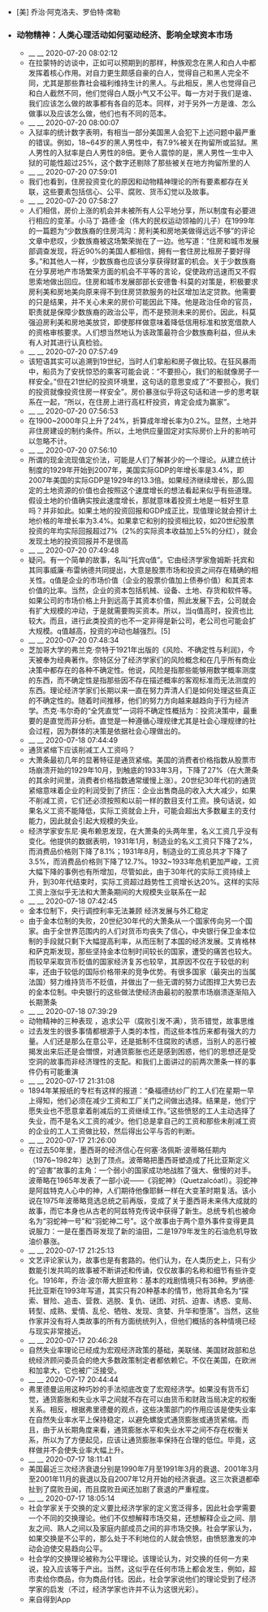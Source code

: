 - [美] 乔治·阿克洛夫、罗伯特·席勒
- ### 动物精神：人类心理活动如何驱动经济、影响全球资本市场
    - __ __ 2020-07-20 08:02:12
    - 在拉蒙特的访谈中，正如可以预期到的那样，种族观念在黑人和白人中都发挥着核心作用。对自力更生颇感自豪的白人，觉得自己和黑人完全不同，尤其是那些靠社会福利维持生计的黑人。与此相反，黑人也觉得自己和白人截然不同，他们觉得白人既小气又不公平。每一方对于我们是谁、我们应该怎么做的故事都有各自的范本。同样，对于另外一方是谁、怎么做事以及应该怎么做，他们也有不同的范本。
    - __ __ 2020-07-20 08:00:07
    - 入狱率的统计数字表明，有相当一部分美国黑人会犯下上述问题中最严重的错误。例如，18~64岁的黑人男性中，有7.9%被关在拘留所或监狱。黑人男性的入狱率是白人男性的8倍。更令人震惊的是，黑人男性一生中入狱的可能性超过25%，这个数字还剔除了那些被关在地方拘留所里的人
    - __ __ 2020-07-20 07:59:01
    - 我们也看到，住房投资变化的原因和动物精神理论的所有要素都存在关联，这些要素包括信心、公平、腐败、货币幻觉以及故事。
    - __ __ 2020-07-20 07:58:27
    - 人们相信，房价上涨的机会并未被所有人公平地分享，所以制度有必要进行相应的变革。小马丁·路德·金（伟大的民权运动领袖的儿子）在1999年的一篇题为“少数族裔的住房鸿沟：房利美和房地美做得远远不够”的评论文章中悲叹，少数族裔被这场繁荣抛在了一边。他写道：“住房和城市发展部调查发现，将近90%的美国人都相信，拥有一套住房比租房子要好得多。”和其他人一样，少数族裔也应该分享获得财富的机会。关于少数族裔在分享房地产市场繁荣方面的机会不平等的言论，促使政府迅速而又不假思索地做出回应。住房和城市发展部部长安德鲁·科莫的对策是，积极要求房利美和房地美向原来得不到住房贷款服务的社区增加法定贷款。他需要的只是结果，并不关心未来的房价可能因此下降。他是政治任命的官员，职责就是保障少数族裔的政治公平，而不是预测未来的房价。因此，科莫强迫房利美和房地美放贷，即使那样做意味着降低信用标准和放宽借款人的资格审核要求。人们想当然地认为该政策最符合少数族裔利益，但从未有人对其进行认真检验。
    - __ __ 2020-07-20 07:57:49
    - 该短语其实可以追溯到19世纪，当时人们拿船和房子做比较。在狂风暴雨中，船员为了安抚惊恐的乘客可能会说：“不要担心，我们的船就像房子一样安全。”但在21世纪的投资环境里，这句话的意思变成了“不要担心，我们的投资就像投资住房一样安全”。房价暴涨似乎将这句话和进一步的思考联系在一起，“所以，在住房上进行高杠杆投资，肯定会成为赢家”。
    - __ __ 2020-07-20 07:56:53
    - 在1900~2000年只上升了24%，折算成年增长率为0.2%。显然，土地并非住房建设的制约条件。所以，土地供应量固定对实际房价上升的影响可以忽略不计。
    - __ __ 2020-07-20 07:56:10
    - 所谓的现金流现值定价法，可能是人们了解甚少的一个理论。从建立统计制度的1929年开始到2007年，美国实际GDP的年增长率是3.4%，即2007年美国的实际GDP是1929年的13.3倍。如果经济继续增长，那么固定的土地资源的价值也会按照这个速度增长的想法看起来似乎有些道理。假设土地的价值确实按此速度增长，那就意味着投资土地是一桩好生意吗？并非如此。如果土地的投资回报和GDP成正比，现值理论就会预计土地价格的年增长率为3.4%。如果拿它和别的投资相比较，如20世纪股票投资的年均实际回报超过7%（2%的实际资本收益加上5%的分红），就会发现土地的投资回报并不是很高
    - __ __ 2020-07-20 07:49:48
    - 疑问。有一个简单的故事，名叫“托宾q值”。它由经济学家詹姆斯·托宾和其同事威廉·布雷纳德共同提出，大意是股票市场和投资之间存在精确的相关性。q值是企业的市场价值（企业的股票价值加上债券价值）和其资本价值的比率。当然，企业的资本包括机械、设备、土地、存货和软件等。如果公司的市场价格上升到远高于其资本价值，照此发展下去，公司就会有扩大规模的冲动，于是就需要购买资本。所以，当q值高时，投资也比较大。而且，进行此类投资的也不一定非得是新公司，老公司也可能会扩大规模。q值越高，投资的冲动也越强烈。[5]
    - __ __ 2020-07-20 07:48:34
    - 芝加哥大学的弗兰克·奈特于1921年出版的《风险、不确定性与利润》，今天被奉为经典著作。奈特区分了经济学家们的风险概念和在几乎所有商业决策中都存在的各种不确定性。他说，风险是指那些能够用数学概率测度的东西，而不确定性是指那些因不存在描述概率的客观标准而无法测度的东西。理论经济学家们长期以来一直在努力弄清人们是如何处理这些真正的不确定性的。随着时间推移，他们的努力方向越来越趋向于行为经济学。杰克·韦尔奇的“全凭直觉”一词将不确定性概括为：投资决策中，最重要的是直觉而非分析。直觉是一种遵循心理规律尤其是社会心理规律的社会过程，因为群体的决策是依据社会心理做出的。
    - __ __ 2020-07-18 07:44:49
    - 通货紧缩下应该削减工人工资吗？
    - 大萧条最初几年的显著特征是通货紧缩。美国的消费者价格指数从股票市场崩溃开始的1929年10月，到触底的1933年3月，下降了27%（在大萧条的其余时间里，消费者价格指数通常缓慢上涨）。20世纪30年代初的通货紧缩意味着企业的利润受到了挤压：企业出售商品的收入大大减少，如果不削减工资，它们还必须按照和以前一样的数目支付工资。换句话说，如果名义工资不能降低，实际工资就会上升，可能会超出大多数雇主的支付能力，因此就会引起大规模的失业。
    - 经济学家安东尼·奥布赖恩发现，在大萧条的头两年里，名义工资几乎没有变化。他提供的数据表明，1931年1月，制造业的名义工资只下降了2%，而消费品价格则下降了8.1%；1931年8月，制造业的工资总共才下降了3.5%，而消费品价格则下降了12.7%。1932~1933年危机更加严峻，工资大幅下降的事例也有所增加，尽管如此，由于30年代的实际工资持续上升，到30年代结束时，实际工资超过趋势性工资增长达20%。这样的实际工资上涨似乎无法和大萧条期间的大规模失业联系在一起
    - __ __ 2020-07-18 07:42:45
    - 金本位制下，央行调控利率无法兼顾 经济发展与外汇稳定
    - 由于金本位制的失败，20世纪30年代的大萧条从一个国家传向另一个国家。由于全世界范围内的人们对货币均丧失了信心，中央银行保卫金本位制的手段就只剩下大幅提高利率，从而压制了本国的经济发展。艾肯格林和萨克斯发现，那些坚持金本位制时间较长的国家，遭受的痛苦也较大。而较早采取货币贬值的国家经济复苏也较早，其原因不仅在于较低的利率，还由于较低的国际价格带来的竞争优势。有很多国家（最突出的当属法国）努力维持货币不贬值，并做出了一些无谓的努力试图捍卫大势已去的金本位制。中央银行的这些做法使经济由最初的股票市场崩溃逐渐陷入长期萧条
    - __ __ 2020-07-18 07:39:29
    - 动物精神的三种表现 ，追求公平（腐败引发不满），货币错觉，故事思维
    - 过去发生的很多事情都根源于人类的本性，而这些本性历来都有强大的力量。人们还是那么在意公平，还是抵制不住腐败的诱惑，当别人的恶行被揭发出来后还是会憎恨，对通货膨胀也还是感到困惑，他们的思想还是受空洞的故事而非经济理性的支配。和我们上面讲过的前两次萧条一样的事件仍有可能重演
    - __ __ 2020-07-17 21:31:08
    - 1894年某报纸的专栏有这样的报道：“桑福德纺纱厂的工人们在星期一早上得知，他们必须在减少工资和工厂关门之间做出选择。结果是，他们宁愿失业也不愿意拿着削减后的工资继续工作。”这些愤怒的工人主动选择了失业，而不是名义工资的减少。他们总是拿自己的工资和那些未削减工资的企业的工人工资做比较，然后得出公平与否的判断。
    - __ __ 2020-07-17 21:26:00
    - 在过去50年里，墨西哥的经济信心在何塞·洛佩斯·波蒂略任期内（1976~1982年）达到了顶点。波蒂略把墨西哥塑造成了托比亚斯定义的“迫害”故事的主角：一个弱小的国家成功地战胜了强大、傲慢的对手。波蒂略在1965年发表了一部小说——《羽蛇神》（Quetzalcóatl）。羽蛇神是阿兹特克人心中的神，人们期待他像耶稣一样在大变革时期复活。该小说在1975年波蒂略竞选总统之前再版，变成了关于墨西哥未来伟大成就的故事，而它本身也从古老的阿兹特克传说中获得了新生。总统专机也被命名为“羽蛇神一号”和“羽蛇神二号”。这个故事由于两个意外事件变得更具说服力：一是在墨西哥发现了新的油田，二是1979年发生的石油危机导致油价暴涨。
    - __ __ 2020-07-17 21:25:13
    - 文艺评论家认为，故事也是有套路的。他们认为，在人类历史上，只有少数能引发共鸣的故事被不断讲述和传诵，仅仅故事的名称和细节有些许变化。1916年，乔治·波尔蒂大胆宣称：基本的戏剧情境只有36种。罗纳德·托比亚斯在1993年写道，其实只有20种基本的情节，他将其命名为“探索、冒险、追击、营救、逃脱、复仇、谜团、对抗、迫害、诱惑、变局、转型、成熟、爱情、乱伦、牺牲、发现、贪婪、升华和堕落”。当然，这些作家并没有将人类故事的所有方面统统列入，但他们概括的各种情境已经与现实非常接近。
    - __ __ 2020-07-17 20:46:28
    - 自然失业率理论已经成为宏观经济政策的基础，美联储、美国财政部和总统经济顾问委员会的绝大多数政策制定者都依赖它。不仅在美国，在欧洲和加拿大，它也被广泛接受。
    - __ __ 2020-07-17 20:44:44
    - 弗里德曼运用这种巧妙的手法彻底改变了宏观经济学。如果没有货币幻觉，通货膨胀和失业水平之间就不存在可以由货币和财政当局决定的权衡关系。相反，根据弗里德曼的观点，这些决策部门的作用应该是使失业率在自然失业率水平上保持稳定，以避免螺旋式通货膨胀或通货紧缩。而且，由于从长期角度来看，通货膨胀水平和失业水平之间不存在权衡关系，所以为了方便起见，应该让通货膨胀率保持在合理的低位。毕竟，这样做并不会使失业率大幅上升。
    - __ __ 2020-07-17 18:11:41
    - 美国最近三次经济衰退分别是1990年7月至1991年3月的衰退、2001年3月至2001年11月的衰退以及自2007年12月开始的经济衰退。这三次衰退都牵扯到了腐败丑闻，而且腐败丑闻还加剧了衰退的严重程度。
    - __ __ 2020-07-17 18:05:14
    - 社会学家关于交换的定义要比经济学家的定义宽泛得多，因此社会学需要一个不同的交换理论。他们不仅想解释市场交易，还想解释企业之间、朋友之间、熟人之间以及家庭内部成员之间的非市场交换。社会学家认为，如果交换是不公平的，那么处于不利地位的人就会愤怒，由愤怒激发的冲动会迫使交易趋向公平。
    - 社会学的交换理论被称为公平理论。该理论认为，对交换的任何一方来说，投入应该等于产出。当然，这似乎在任何市场上都会发生，例如，超市卖给你商品，你为商品付钱。因此，社会学家说他们的理论受到了经济学家的启发（不过，经济学家也许并不认为这很光彩）。
    - 来自得到App
